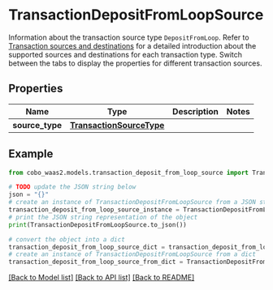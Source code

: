 # TransactionDepositFromLoopSource

Information about the transaction source type `DepositFromLoop`. Refer to [Transaction sources and destinations](https://www.cobo.com/developers/v2/guides/transactions/sources-and-destinations) for a detailed introduction about the supported sources and destinations for each transaction type.  Switch between the tabs to display the properties for different transaction sources. 

## Properties

Name | Type | Description | Notes
------------ | ------------- | ------------- | -------------
**source_type** | [**TransactionSourceType**](TransactionSourceType.md) |  | 

## Example

```python
from cobo_waas2.models.transaction_deposit_from_loop_source import TransactionDepositFromLoopSource

# TODO update the JSON string below
json = "{}"
# create an instance of TransactionDepositFromLoopSource from a JSON string
transaction_deposit_from_loop_source_instance = TransactionDepositFromLoopSource.from_json(json)
# print the JSON string representation of the object
print(TransactionDepositFromLoopSource.to_json())

# convert the object into a dict
transaction_deposit_from_loop_source_dict = transaction_deposit_from_loop_source_instance.to_dict()
# create an instance of TransactionDepositFromLoopSource from a dict
transaction_deposit_from_loop_source_from_dict = TransactionDepositFromLoopSource.from_dict(transaction_deposit_from_loop_source_dict)
```
[[Back to Model list]](../README.md#documentation-for-models) [[Back to API list]](../README.md#documentation-for-api-endpoints) [[Back to README]](../README.md)


